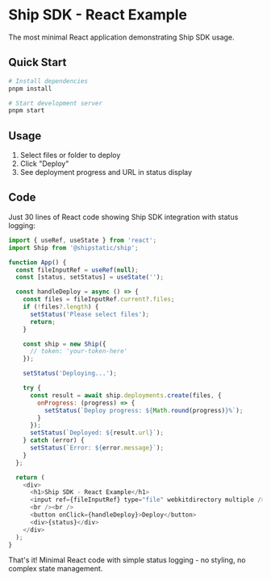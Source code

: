 # Ship SDK - React Example

The most minimal React application demonstrating Ship SDK usage.

## Quick Start

```bash
# Install dependencies
pnpm install

# Start development server
pnpm start
```

## Usage

1. Select files or folder to deploy
2. Click "Deploy"
3. See deployment progress and URL in status display

## Code

Just 30 lines of React code showing Ship SDK integration with status logging:

```javascript
import { useRef, useState } from 'react';
import Ship from '@shipstatic/ship';

function App() {
  const fileInputRef = useRef(null);
  const [status, setStatus] = useState('');

  const handleDeploy = async () => {
    const files = fileInputRef.current?.files;
    if (!files?.length) {
      setStatus('Please select files');
      return;
    }

    const ship = new Ship({
      // token: 'your-token-here'
    });

    setStatus('Deploying...');

    try {
      const result = await ship.deployments.create(files, {
        onProgress: (progress) => {
          setStatus(`Deploy progress: ${Math.round(progress)}%`);
        }
      });
      setStatus(`Deployed: ${result.url}`);
    } catch (error) {
      setStatus(`Error: ${error.message}`);
    }
  };

  return (
    <div>
      <h1>Ship SDK - React Example</h1>
      <input ref={fileInputRef} type="file" webkitdirectory multiple />
      <br /><br />
      <button onClick={handleDeploy}>Deploy</button>
      <div>{status}</div>
    </div>
  );
}
```

That's it! Minimal React code with simple status logging - no styling, no complex state management.
